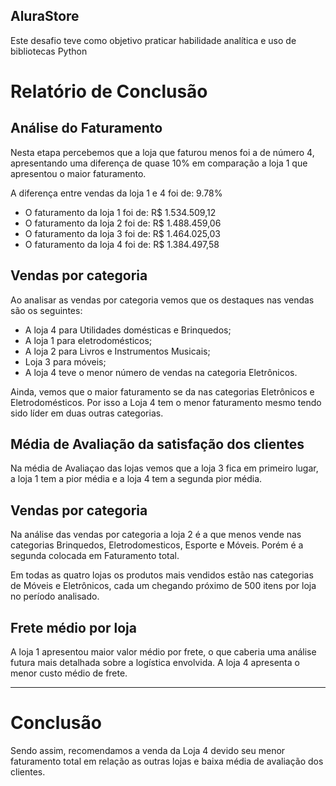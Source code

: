 ## AluraStore
Este desafio teve como objetivo praticar habilidade analítica e uso de bibliotecas Python

# Relatório de Conclusão

## Análise do Faturamento
Nesta etapa percebemos que a loja que faturou menos foi a de número 4, apresentando uma diferença de quase 10% em comparação a loja 1 que apresentou o maior faturamento.

A diferença entre vendas da loja 1 e 4 foi de: 9.78%
* O faturamento da loja 1 foi de: R\$ 1.534.509,12
* O faturamento da loja 2 foi de: R\$ 1.488.459,06
* O faturamento da loja 3 foi de: R\$ 1.464.025,03
* O faturamento da loja 4 foi de: R\$ 1.384.497,58

## Vendas por categoria
Ao analisar as vendas por categoria vemos que os destaques nas vendas são os seguintes:
- A loja 4 para Utilidades domésticas e Brinquedos;
- A loja 1 para eletrodomésticos;
- A loja 2 para Livros e Instrumentos Musicais;
- Loja 3 para móveis;
- A loja 4 teve o menor número de vendas na categoria Eletrônicos.

Ainda, vemos que o maior faturamento se da nas categorias Eletrônicos e Eletrodomésticos. Por isso a Loja 4 tem o menor faturamento mesmo tendo sido líder em duas outras categorias.

## Média de Avaliação da satisfação dos clientes

Na média de Avaliaçao das lojas vemos que a loja 3 fica em primeiro lugar, a loja 1 tem a pior média e a loja 4 tem a segunda pior média.

## Vendas por categoria

Na análise das vendas por categoria a loja 2 é a que menos vende nas categorias Brinquedos, Eletrodomesticos, Esporte e Móveis. Porém é a segunda colocada em Faturamento total.

Em todas as quatro lojas os produtos mais vendidos estão nas categorias de Móveis e Eletrônicos, cada um chegando próximo de 500 itens por loja no período analisado.

## Frete médio por loja

A loja 1 apresentou maior valor médio por frete, o que caberia uma análise futura mais detalhada sobre a logística envolvida. A loja 4 apresenta o menor custo médio de frete. 
________

# Conclusão

Sendo assim, recomendamos a venda da Loja 4 devido seu menor faturamento total em relação as outras lojas e baixa média de avaliação dos clientes.
